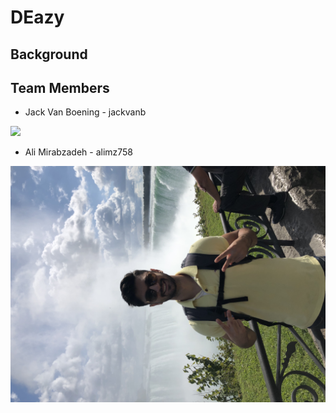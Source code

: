 # DEazy
## Background
## Team Members
* Jack Van Boening - jackvanb
<img src="https://drive.google.com/uc?export=view&id=1KfdY_o1BwmIzrpM52zrnNHt_0BZ1VRjY">

* Ali Mirabzadeh - alimz758
<img src="https://github.com/scalableinternetservices/deazy/blob/master/8EE93990-816F-4E45-9788-D5FDD24ABB07.jpeg">

